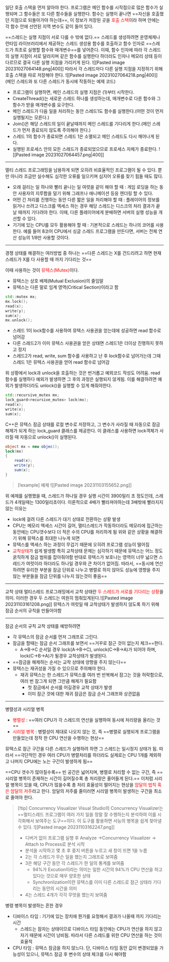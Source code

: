 일단 호출 스택을 먼저 알아야 한다. 프로그램은 메인 함수를 시작점으로 많은 함수가 실행되며 그 함수들은 또 다른 함수들을 실행한다. 함수는 실행이 끝나면 ==자신을 호출했던 지점으로 되돌아가야 하는데==, 이 정보가 저장된 곳을 <font color="red">호출 스택</font>이라 하며 안에는 각 함수 안에 선언된 지역 변수도 같이 들어 있다.

==스레드는 실행 지점이 서로 다를 수 밖에 없다.== 스레드를 생성하려면 운영체제나 런타임 라이브러리에서 제공하는 스레드 생성용 함수를 호출하고 함수 인자로 ==스레드가 최초로 실행할 함수와 매개변수==를 넣어준다. 이때, 함수 인자에 따라 각 스레드의 실행 지점이 서로 달라지며 같은 함수를 실행한다 하더라도 인자나 메모리 상태 등이 다르므로 결국 다른 실행 지점을 가리키게 된다.
![[Pasted image 20231027064148.png|400]]
따라서 각 스레드마다 다른 실행 지점을 지정하기 위해 호출 스택을 따로 저장해야 한다.
![[Pasted image 20231027064218.png|400]]
(메인 스레드와 또 다른 스레드가 동시에 작동하는 예제 코드)
- 프로그램이 실행하면, 메인 스레드의 실행 지점은 (1)부터 시작한다.
- CreateThread()는 새로운 스레드 하나를 생성하는데, 매개변수로 다른 함수와 그 함수가 받을 매개변수를 요구한다.
- 메인 스레드가 다음 일을 처리하는 동안 스레드1도 함수를 실행한다.(어떤 것이 먼저 실행될지는 모른다.)
- Join()은 해당 스레드의 일이 끝날때까지 메인 스레드를 기다리게 한다.(메인 스레드가 먼저 종료되지 않도록 주의해야 한다.)
- 스레드 1의 함수가 종료되면 스레드 1은 소멸되고 메인 스레드도 다시 깨어나게 된다.
- 실행된 프로세스 안의 모든 스레드가 종료되었으므로 프로세스 자체가 종료한다.
![[Pasted image 20231027064457.png|400]]
--------------
멀티 스레드 프로그래밍을 남용하게 되면 오히려 비효율적인 프로그램이 될 수 있다. 뿐만 아니라 조금만 실수해도 심각한 오류를 일으키며 심지어 오류를 찾기 힘들 때도 많다.
- 오래 걸리는 일 하나와 빨리 끝나는 일 여럿을 같이 해야 할 때 : 게임 로딩을 하는 동안 사용자의 지루함을 덜기 위해 그래프나 애니메이션 등응 렌더링 할 수 있다.
- 어떤 긴 처리를 진행하는 동안 다른 짧은 일을 처리해야 할 때 : 플레이어의 정보를 읽거나 쓰려고 디스크를 엑세스 하는 경우 해당 스레드는 디스크의 처리 결과가 끝날 때까지 기다려야 한다. 이때, 다른 플레이어에게 분배하면 서버의 실행 성능을 개선할 수 있다.
- 기기에 있는 CPU를 모두 활용해야 할 때 : 기본적으로 스레드는 하나의 코어를 사용한다. 예를 들어 8코어 CPU에서 싱글 스레드 프로그램을 만든다면, 서버는 전체 연산 성능의 1/8만 사용할 것이다.
-------------
경쟁 상태를 해결하는 여러방법 중 하나는 ==다른 스레드는 X를 건드리려고 하면 현재 스레드가 X를 다 사용할 때 까지 기다리는 것==

이때 사용하는 것이 <font color="red">뮤텍스(Mutex)</font>이다.
- 뮤텍스는 상호 배제(Mutual Exclusion)의 줄임말
- 뮤텍스는 다른 말로 임계 영역(Critical Section)이라고 함
```C++
std::mutex mx;
mx.lock();
read(x);
write(y);
sum(x);
mx.unlock();
```
- 스레드 1이 lock함수를 사용하여 뮤텍스 사용권을 얻는데에 성공하면 read 함수로 넘어감
- 다른 스레드2가 이미 뮤텍스 사용권을 얻은 상태면 스레드1은 더이상 진행하지 못하고 정지
- 스레드2가 read, write, sum 함수를 사용하고 난 후 lock함수로 넘어가는데 그때 스레드 1은 뮤텍스 사용권을 얻어 read 함수로 넘어감

위 상황에서 lock과 unlock을 호출하는 것은 번거롭고 예외코드 작성도 어려움. read 함수를 실행하다 예외가 발생하면 그 후의 과정은 실행되지 않게됨. 이를 해결하려면 예외가 발생하더라도 unlock()을 실행할 수 있게 해줘야한다.
```C++
std::recursive_mutex mx;
lock_guard<recursive_mutex> lock(mx);
read(x);
write(x);
sum(x);
```
C++은 뮤텍스 잠금 상태를 로컬 변수로 저장하고, 그 변수가 사라질 때 자동으로 잠금 해제가 되게 하는 lock_guard 클래스를 제공한다. 이 클래스를 사용하면 lock객체가 사라질 때 자동으로 unlock()이 실행된다.
```C#
object mx = new objec();
lock(mx)
{
	read(x);
	write(y);
	sum(x);
}
```

>[!example] 예제
>![[Pasted image 20231103155652.png]]

위 예제를 실행했을 때, 스레드가 하나일 경우 실행 시간이 3900밀리 초 정도인데, 스레드가 4개일때는 1300밀리초이다. 이론적으로 4배가 빨라져야하는데 3배밖에 빨라지지 않는 이유는
- lock에 걸려 다른 스레드가 대기 상태로 전환하는 상황 발생
- CPU는 메모리 액세스 시간이 길어, 멀티스레드가 작동하더라도 메모리에 접근하는 동안에는 CPU갯수보다 더 적은 수의 CPU를 처리하게 됨
위와 같은 상황을 해결하기 위해 뮤텍스를 최대한 나누게 되면
- 뮤텍스를 액세스 하는 과정이 무겁기 때문에 오히려 프로그램 성능이 떨어짐
- <font color="red">교착상태</font>가 쉽게 발생함
특히 교착상태 문제는 심각하기 때문에 뮤텍스는 어느 정도 굵직하게 잠금 범위를 잡아줘야함
반대로 뮤텍스가 보호나는 영역이 너무 넓으면 스레드가 여럿이라 하더라도 하나일 경우와 큰 차이가 없어짐.
따라서, ==동시에 연산하려면 유리한 부분을 잠금 단위로 나누고 병렬로 하지 않아도 성능에 영향을 주지 않는 부분들을 잠금 단위를 나누지 않는것이 좋음==

-----------------
교착 상태
멀티스레드 프로그래밍에서 교착 상태란 <font color="red">두 스레드가 서로를 기다리는 상황</font>을 의미. 이러한 경우 두 스레드는 여원히 멈춰있게된다.![[Pasted image 20231103161208.png]]
뮤텍스가 여럿일 때 교착상태가 발생하지 않도록 하기 위해 잠금 순서의 규칙을 만들어야함

---
잠금 순서의 규칙
교착 상태를 예방하려면
- 각 뮤텍스의 잠금 순서를 먼저 그래프로 그린다.
- 잠금을 할때는 잠금 순서 그래프를 보면서 ==거꾸로 잠근 것이 없는지 체크==한다.
	- A->B->C 순서일 경우 lock(A->B->C), unlock(C->B->A)가 되어야 하며, lock(C->B->A)가 될경우 교착상태가 발생된다.
- ==잠금을 해제하는 순서는 교착 상태에 양향을 주지 않는다==
- 뮤텍스는 재귀성을 가질 수 있으므로 주의해야 한다.
	- 재귀 뮤텍스는 한 스레드가 뮤텍스를 여러 번 반복해서 잠그는 것을 허락함으로, 여러 번 잠그게 되면 그만큼 해제가 필요함
		- 첫 잠금에서 순서를 어길경우 교착 상태가 발생
		- 이미 잠근 것에 대한 재귀 잠금은 잠금 순서 그래프와 상관없음

---
병렬성과 시리얼 병목
- <font color="red">병렬성</font> : ==여러 CPU가 각 스레드의 연산을 실행하여 동시에 처리량을 올리는 것==
- <font color="red">시리얼 병목</font> : 병렬성이 제대로 나오지 않는 것, 즉 ==병렬로 실행되게 프로그램을 만들었는데 정작 한 CPU 연산을 수행하는 현상==

뮤텍스로 잠근 구간을 다른 스레드가 실행하려 하면 그 스레드는 일시정지 상태가 됨. 따라서 ==극단적인 경우 여러 CPU가 병렬처리를 하더라도 실제로는 CPU 1개를 제외하고 나머지 CPU에는 노는 구간이 발생하게 됨==

==CPU 갯수가 많아질수록== 빈 공간은 넓어지며, 병렬로 처리할 수 없는 구간, 즉 ==시리얼 병목이 존재하는 시간이 길어질수록 총 처리량은 줄어들게 된다.== 이처럼 시리얼 병목이 있을 때, CPU가 많을수록 총 처리 효율성이 떨어지는 현상을 <font color="red">암달의 법칙 혹은 암달의 저주</font>라고 한다.
암달의 저주를 줄이러면 시리얼 병목이 발생하는 구간을 최소로 줄여야 한다.

>[!tip] Concurrency Visualizer
>Visual Studio의 Concurrency Visualizer는 ==멀티스레드 프로그램이 여러 가지 일을 정말 잘 수행하는지 분석하여 이를 시각화해서 보여주는 도구==이다. 이 도구를 활용하면 서능의 병목을 쉽게 찾아낼 수 있다.
>![[Pasted image 20231103162247.png]]
>- 디버거 없이 프로그램 실행 후 Analyze ->Concurrency Visualizer -> Attach to Process로 분석 시작
>- 분석을 시작하고 몇 초 후 중지 버튼을 누르고 새 창이 뜨면 1을 누름
>- 2는 각 스레드가 무슨 일을 했는지 그래프로 보여줌
>- 3은 해당 구간 동안 각 스레드가 한 일의 통계를 보여줌
>	- 94%가 Excution이라는 의미는 일한 시간의 94%가 CPU 연산을 하고 있다는 것으로 매우 양호한 상태
>	- Synchronlization이란 뮤텍스를 이미 다른 스레드로 잠근 상태라 기다리는 동안의 시간을 의미
>- 4는 스레드 4개가 각각 무엇을 했는지 보여줌


병령 병목이 발생하는 흔한 경우
- 디바이스 타임 : 기기에 있는 장치에 뭔가를 요청해서 결과가 나올때 까지 기다리는 시간
	- 스레드는 잠자는 상태이므로 디바이스 타임 동안에는 CPU가 연산을 하지 않고 자기 때문에 시간이 낭비됨. 따라서 다른 스레드를 위한 CPU 연산을 하는 것이 효율적
- CPU 타임 : 뮤텍스 잠금을 하지 않느다. 단, 디바이스 타임 동안 값이 변경되었을 가능성이 있으니, 뮤텍스 잠금 후 변수의 상태 체크를 다시 해야함
